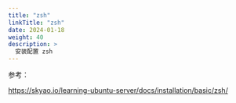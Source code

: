 ```yaml
---
title: "zsh"
linkTitle: "zsh"
date: 2024-01-18
weight: 40
description: >
  安装配置 zsh
---
```


参考：

https://skyao.io/learning-ubuntu-server/docs/installation/basic/zsh/

